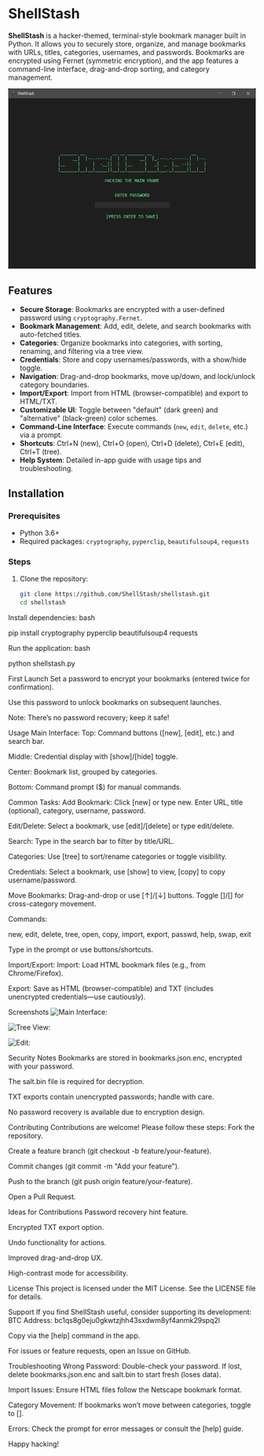 # ShellStash

**ShellStash** is a hacker-themed, terminal-style bookmark manager built in Python. It allows you to securely store, organize, and manage bookmarks with URLs, titles, categories, usernames, and passwords. Bookmarks are encrypted using Fernet (symmetric encryption), and the app features a command-line interface, drag-and-drop sorting, and category management.

![ShellStash Screenshot](screenshots/shellstash_password.png) 

## Features

- **Secure Storage**: Bookmarks are encrypted with a user-defined password using `cryptography.Fernet`.
- **Bookmark Management**: Add, edit, delete, and search bookmarks with auto-fetched titles.
- **Categories**: Organize bookmarks into categories, with sorting, renaming, and filtering via a tree view.
- **Credentials**: Store and copy usernames/passwords, with a show/hide toggle.
- **Navigation**: Drag-and-drop bookmarks, move up/down, and lock/unlock category boundaries.
- **Import/Export**: Import from HTML (browser-compatible) and export to HTML/TXT.
- **Customizable UI**: Toggle between "default" (dark green) and "alternative" (black-green) color schemes.
- **Command-Line Interface**: Execute commands (`new`, `edit`, `delete`, etc.) via a prompt.
- **Shortcuts**: Ctrl+N (new), Ctrl+O (open), Ctrl+D (delete), Ctrl+E (edit), Ctrl+T (tree).
- **Help System**: Detailed in-app guide with usage tips and troubleshooting.

## Installation

### Prerequisites
- Python 3.6+
- Required packages: `cryptography`, `pyperclip`, `beautifulsoup4`, `requests`

### Steps
1. Clone the repository:
   ```bash
   git clone https://github.com/ShellStash/shellstash.git
   cd shellstash

Install dependencies:
bash

pip install cryptography pyperclip beautifulsoup4 requests

Run the application:
bash

python shellstash.py

First Launch
Set a password to encrypt your bookmarks (entered twice for confirmation).

Use this password to unlock bookmarks on subsequent launches.

Note: There’s no password recovery; keep it safe!

Usage
Main Interface:
Top: Command buttons ([new], [edit], etc.) and search bar.

Middle: Credential display with [show]/[hide] toggle.

Center: Bookmark list, grouped by categories.

Bottom: Command prompt ($) for manual commands.

Common Tasks:
Add Bookmark: Click [new] or type new. Enter URL, title (optional), category, username, password.

Edit/Delete: Select a bookmark, use [edit]/[delete] or type edit/delete.

Search: Type in the search bar to filter by title/URL.

Categories: Use [tree] to sort/rename categories or toggle visibility.

Credentials: Select a bookmark, use [show] to view, [copy] to copy username/password.

Move Bookmarks: Drag-and-drop or use [↑]/[↓] buttons. Toggle []/[] for cross-category movement.

Commands:

new, edit, delete, tree, open, copy, import, export, passwd, help, swap, exit

Type in the prompt or use buttons/shortcuts.

Import/Export:
Import: Load HTML bookmark files (e.g., from Chrome/Firefox).

Export: Save as HTML (browser-compatible) and TXT (includes unencrypted credentials—use cautiously).

Screenshots
![Main Interface:](screenshots/shellstash_main.png) 

![Tree View:](screenshots/shellstash_tree.png) 

![Edit:](screenshots/shellstash_edit.png) 

Security Notes
Bookmarks are stored in bookmarks.json.enc, encrypted with your password.

The salt.bin file is required for decryption.

TXT exports contain unencrypted passwords; handle with care.

No password recovery is available due to encryption design.

Contributing
Contributions are welcome! Please follow these steps:
Fork the repository.

Create a feature branch (git checkout -b feature/your-feature).

Commit changes (git commit -m "Add your feature").

Push to the branch (git push origin feature/your-feature).

Open a Pull Request.

Ideas for Contributions
Password recovery hint feature.

Encrypted TXT export option.

Undo functionality for actions.

Improved drag-and-drop UX.

High-contrast mode for accessibility.

License
This project is licensed under the MIT License. See the LICENSE file for details.

Support
If you find ShellStash useful, consider supporting its development:
BTC Address: bc1qs8g0eju0gkwtzjhh43sxdwm8yf4anmk29spq2l

Copy via the [help] command in the app.

For issues or feature requests, open an Issue on GitHub.

Troubleshooting
Wrong Password: Double-check your password. If lost, delete bookmarks.json.enc and salt.bin to start fresh (loses data).

Import Issues: Ensure HTML files follow the Netscape bookmark format.

Category Movement: If bookmarks won’t move between categories, toggle to [].

Errors: Check the prompt for error messages or consult the [help] guide.

Happy hacking! 


